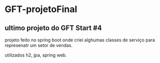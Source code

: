 # GFT-projetoFinal

## ultimo projeto do GFT Start #4

projeto feito no spring boot onde criei alghumas classes de serviço para represenatr um setor de vendas.

utilizados h2, jpa, spring web.

